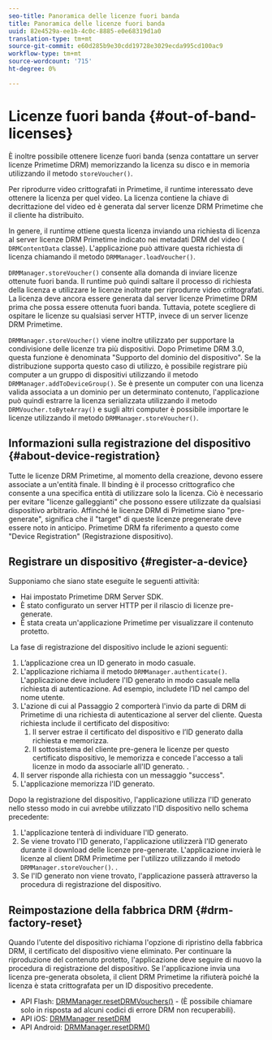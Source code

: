 ```yaml
---
seo-title: Panoramica delle licenze fuori banda
title: Panoramica delle licenze fuori banda
uuid: 82e4529a-ee1b-4c0c-8885-e0e68319d1a0
translation-type: tm+mt
source-git-commit: e60d285b9e30cdd19728e3029ecda995cd100ac9
workflow-type: tm+mt
source-wordcount: '715'
ht-degree: 0%

---
```



# Licenze fuori banda {#out-of-band-licenses}

È inoltre possibile ottenere licenze fuori banda (senza contattare un server licenze Primetime DRM) memorizzando la licenza su disco e in memoria utilizzando il metodo `storeVoucher()`.

Per riprodurre video crittografati in Primetime, il runtime interessato deve ottenere la licenza per quel video. La licenza contiene la chiave di decrittazione del video ed è generata dal server licenze DRM Primetime che il cliente ha distribuito.

In genere, il runtime ottiene questa licenza inviando una richiesta di licenza al server licenze DRM Primetime indicato nei metadati DRM del video ( `DRMContentData` classe). L&#39;applicazione può attivare questa richiesta di licenza chiamando il metodo `DRMManager.loadVoucher()`.

`DRMManager.storeVoucher()` consente alla domanda di inviare licenze ottenute fuori banda. Il runtime può quindi saltare il processo di richiesta della licenza e utilizzare le licenze inoltrate per riprodurre video crittografati. La licenza deve ancora essere generata dal server licenze Primetime DRM prima che possa essere ottenuta fuori banda. Tuttavia, potete scegliere di ospitare le licenze su qualsiasi server HTTP, invece di un server licenze DRM Primetime.

`DRMManager.storeVoucher()` viene inoltre utilizzato per supportare la condivisione delle licenze tra più dispositivi. Dopo Primetime DRM 3.0, questa funzione è denominata &quot;Supporto del dominio del dispositivo&quot;. Se la distribuzione supporta questo caso di utilizzo, è possibile registrare più computer a un gruppo di dispositivi utilizzando il metodo `DRMManager.addToDeviceGroup()`. Se è presente un computer con una licenza valida associata a un dominio per un determinato contenuto, l&#39;applicazione può quindi estrarre la licenza serializzata utilizzando il metodo `DRMVoucher.toByteArray()` e sugli altri computer è possibile importare le licenze utilizzando il metodo `DRMManager.storeVoucher()`.

## Informazioni sulla registrazione del dispositivo {#about-device-registration}

Tutte le licenze DRM Primetime, al momento della creazione, devono essere associate a un&#39;entità finale. Il binding è il processo crittografico che consente a una specifica entità di utilizzare solo la licenza. Ciò è necessario per evitare &quot;licenze galleggianti&quot; che possono essere utilizzate da qualsiasi dispositivo arbitrario. Affinché le licenze DRM di Primetime siano &quot;pre-generate&quot;, significa che il &quot;target&quot; di queste licenze pregenerate deve essere noto in anticipo. Primetime DRM fa riferimento a questo come &quot;Device Registration&quot; (Registrazione dispositivo).

## Registrare un dispositivo {#register-a-device}

Supponiamo che siano state eseguite le seguenti attività:

* Hai impostato Primetime DRM Server SDK.
* È stato configurato un server HTTP per il rilascio di licenze pre-generate.
* È stata creata un&#39;applicazione Primetime per visualizzare il contenuto protetto.

 La fase di registrazione del dispositivo include le azioni seguenti:

1. L’applicazione crea un ID generato in modo casuale.
1. L&#39;applicazione richiama il metodo `DRMManager.authenticate()`. L&#39;applicazione deve includere l&#39;ID generato in modo casuale nella richiesta di autenticazione. Ad esempio, includete l’ID nel campo del nome utente.
1. L&#39;azione di cui al Passaggio 2 comporterà l&#39;invio da parte di DRM di Primetime di una richiesta di autenticazione al server del cliente. Questa richiesta include il certificato del dispositivo:
   1. Il server estrae il certificato del dispositivo e l’ID generato dalla richiesta e memorizza.
   1. Il sottosistema del cliente pre-genera le licenze per questo certificato dispositivo, le memorizza e concede l&#39;accesso a tali licenze in modo da associarle all&#39;ID generato. .
1. Il server risponde alla richiesta con un messaggio &quot;success&quot;.
1. L&#39;applicazione memorizza l&#39;ID generato.

Dopo la registrazione del dispositivo, l&#39;applicazione utilizza l&#39;ID generato nello stesso modo in cui avrebbe utilizzato l&#39;ID dispositivo nello schema precedente:
1. L&#39;applicazione tenterà di individuare l&#39;ID generato.
1. Se viene trovato l&#39;ID generato, l&#39;applicazione utilizzerà l&#39;ID generato durante il download delle licenze pre-generate. L&#39;applicazione invierà le licenze al client DRM Primetime per l&#39;utilizzo utilizzando il metodo `DRMManager.storeVoucher()`. .
1. Se l&#39;ID generato non viene trovato, l&#39;applicazione passerà attraverso la procedura di registrazione del dispositivo.

## Reimpostazione della fabbrica DRM {#drm-factory-reset}

Quando l&#39;utente del dispositivo richiama l&#39;opzione di ripristino della fabbrica DRM, il certificato del dispositivo viene eliminato. Per continuare la riproduzione del contenuto protetto, l&#39;applicazione deve seguire di nuovo la procedura di registrazione del dispositivo. Se l&#39;applicazione invia una licenza pre-generata obsoleta, il client DRM Primetime la rifiuterà poiché la licenza è stata crittografata per un ID dispositivo precedente.

* API Flash: [DRMManager.resetDRMVouchers()](https://help.adobe.com/en_US/FlashPlatform/reference/actionscript/3/flash/net/drm/DRMManager.html#resetDRMVouchers()) - (È possibile chiamare solo in risposta ad alcuni codici di errore DRM non recuperabili).
* API iOS: [DRMManager resetDRM](https://help.adobe.com/en_US/primetime/api/drm-apis/client/ios/interface_d_r_m_manager.html#a0dd6c9662428583196e0419d3ea69446)
* API Android: [DRMManager.resetDRM()](https://help.adobe.com/en_US/primetime/api/drm-apis/client/android/com/adobe/ave/drm/DRMManager.html#resetDRM(com.adobe.ave.drm.DRMOperationErrorCallback,%20com.adobe.ave.drm.DRMOperationCompleteCallback))